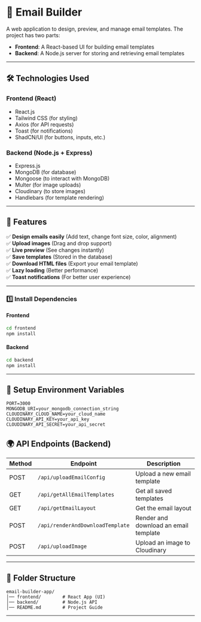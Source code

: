 # 📧 Email Builder  

A web application to design, preview, and manage email templates. The project has two parts:  
- **Frontend**: A React-based UI for building email templates  
- **Backend**: A Node.js server for storing and retrieving email templates  

---

## 🛠 Technologies Used  

### Frontend (React)  
- React.js  
- Tailwind CSS (for styling)  
- Axios (for API requests)  
- Toast (for notifications)  
- ShadCN/UI (for buttons, inputs, etc.)  

### Backend (Node.js + Express)  
- Express.js  
- MongoDB (for database)  
- Mongoose (to interact with MongoDB)  
- Multer (for image uploads)  
- Cloudinary (to store images)  
- Handlebars (for template rendering)  

---

## 🚀 Features  

✅ **Design emails easily** (Add text, change font size, color, alignment)  
✅ **Upload images** (Drag and drop support)  
✅ **Live preview** (See changes instantly)  
✅ **Save templates** (Stored in the database)  
✅ **Download HTML files** (Export your email template)  
✅ **Lazy loading** (Better performance)  
✅ **Toast notifications** (For better user experience)  

---

 

### 1️⃣ Install Dependencies  

#### Frontend  
```sh
cd frontend
npm install
```

#### Backend  
```sh
cd backend
npm install
```

---

## 🔑 Setup Environment Variables   
```env
PORT=3000
MONGODB_URI=your_mongodb_connection_string
CLOUDINARY_CLOUD_NAME=your_cloud_name
CLOUDINARY_API_KEY=your_api_key
CLOUDINARY_API_SECRET=your_api_secret
```

 

## 🌍 API Endpoints (Backend)  

| Method | Endpoint | Description |
|--------|---------|-------------|
| POST | `/api/uploadEmailConfig` | Upload a new email template |
| GET | `/api/getAllEmailTemplates` | Get all saved templates |
| GET | `/api/getEmailLayout` | Get the email layout |
| POST | `/api/renderAndDownloadTemplate` | Render and download an email template |
| POST | `/api/uploadImage` | Upload an image to Cloudinary |

---

## 📁 Folder Structure  

```
email-builder-app/
│── frontend/        # React App (UI)
│── backend/         # Node.js API
│── README.md        # Project Guide
```

---

 

